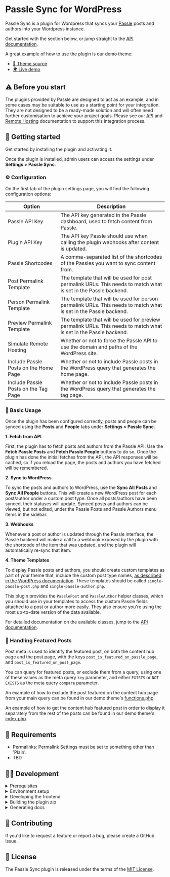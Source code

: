 # Passle Sync for WordPress

Passle Sync is a plugin for Wordpress that syncs your [Passle](https://home.passle.net/) posts and authors into your Wordpress instance.

Get started with the section below, or jump straight to the [API documentation](https://api-docs.passle.net/).

A great example of how to use the plugin is our demo theme:

- [📂 Theme source](https://github.com/passle/passle-sync-wordpress-demo-theme)
- [🌍 Live demo](http://mercierandvelezviewpoints.com/)

## ⚠️ Before you start

The plugins provided by Passle are designed to act as an example, and in some cases may be suitable to use as a starting point for your integration. They are not designed to be a ready-made solution and will often need further customisation to achieve your project goals. Please see our [API](https://api-docs.passle.net/) and [Remote Hosting](https://remote-hosting-documentation.passle.net) documentation to support this integration process.

## 🚀 Getting started

Get started by installing the plugin and activating it.

Once the plugin is installed, admin users can access the settings under **Settings > Passle Sync**.

### ⚙️ Configuration

On the first tab of the plugin settings page, you will find the following configuration options:

| Option                                | Description                                                                                                       |
| ------------------------------------- | ----------------------------------------------------------------------------------------------------------------- |
| Passle API Key                        | The API key generated in the Passle dashboard, used to fetch content from Passle.                                 |
| Plugin API Key                        | The API key Passle should use when calling the plugin webhooks after content is updated.                          |
| Passle Shortcodes                     | A comma-separated list of the shortcodes of the Passles you want to sync content from.                            |
| Post Permalink Template               | The template that will be used for post permalink URLs. This needs to match what is set in the Passle backend.    |
| Person Permalink Template             | The template that will be used for person permalink URLs. This needs to match what is set in the Passle backend.  |
| Preview Permalink Template            | The template that will be used for preview permalink URLs. This needs to match what is set in the Passle backend. |
| Simulate Remote Hosting               | Whether or not to force the Passle API to use the domain and paths of the WordPress site.                         |
| Include Passle Posts on the Home Page | Whether or not to include Passle posts in the WordPress query that generates the home page.                       |
| Include Passle Posts on the Tag Page  | Whether or not to include Passle posts in the WordPress query that generates the tag page.                        |

### 📙 Basic Usage

Once the plugin has been configured correctly, posts and people can be synced using the **Posts** and **People** tabs under **Settings > Passle Sync**.

**1. Fetch from API**

First, the plugin has to fetch posts and authors from the Passle API. Use the **Fetch Passle Posts** and **Fetch Passle People** buttons to do so. Once the plugin has done the initial fetches from the API, the API responses will be cached, so if you reload the page, the posts and authors you have fetched will be remembered.

**2. Sync to WordPress**

To sync the posts and authors to WordPress, use the **Sync All Posts** and **Sync All People** buttons. This will create a new WordPress post for each post/author under a custom post type. Once all posts/authors have been synced, their statuses will update. Synced posts and authors can be viewed, but not edited, under the Passle Posts and Passle Authors menu items in the sidebar.

**3. Webhooks**

Whenever a post or author is updated through the Passle interface, the Passle backend will make a call to a webhook exposed by the plugin with the shortcode of the item that was updated, and the plugin will automatically re-sync that item.

**4. Theme Templates**

To display Passle posts and authors, you should create custom templates as part of your theme that, include the custom post type names, [as described in the WordPress documentation](https://developer.wordpress.org/themes/template-files-section/custom-post-type-template-files/). These templates should be called `single-passle-post.php` and `single-passle-author.php`.

This plugin provides the `PasslePost` and `PassleAuthor` helper classes, which you should use in your templates to access the custom Passle fields attached to a post or author more easily. They also ensure you're using the most up-to-date version of the data available.

For detailed documentation on the available classes, jump to the [API documentation](./docs/index.md).

### 📰 Handling Featured Posts

Post meta is used to identify the featured post, on both the content hub page and the post page, with the keys `post_is_featured_on_passle_page`, and `post_is_featured_on_post_page`.

You can query for featured posts, or exclude them from a query, using one of these values as the meta query `key` parameter, and either `EXISTS` or `NOT EXISTS` as the meta query `compare` parameter.

An example of how to exclude the post featured on the content hub page from your main query can be found in our demo theme's [functions.php](https://github.com/passle/passle-sync-wordpress-demo-theme/blob/master/functions.php#L124).

An example of how to get the content hub featured post in order to display it separately from the rest of the posts can be found in our demo theme's [index.php](https://github.com/passle/passle-sync-wordpress-demo-theme/blob/master/index.php#L9).

## 🔧 Requirements

- Permalinks: Permalink Settings must be set to something other than 'Plain'.
- TBD

## 👨‍💻 Development

<details>
<summary>Prerequisites</summary>

- [NPM](https://www.npmjs.com/)
- [Composer](https://getcomposer.org/)
- Development environment running a WordPress instance
  - Including a correctly set `/etc/hosts` config.

To build documentation, you will need to ensure `extension=fileinfo` is enabled in your `php.ini`. This extension is disabled by default on Windows.

</details>

<details>
<summary>Environment setup</summary>

To develop this plugin, first clone the repository:

```
git clone https://github.com/passle/passle-sync-wordpress
```

Next, install all dependencies and build the frontend with the following commands:

```
npm install
npm run init
```

</details>

<details>
<summary>Developing the frontend</summary>

To develop the frontend, use the `watch` script available in [frontend/package.json](./frontend/package.json).

</details>

<details>
<summary>Building the plugin zip</summary>

To build the plugin zip file, use the `build:staging` and `build:production` scripts available in [package.json](./package.json). This will install all dependencies (excluding Composer dev dependencies), build the frontend, and create a zip containing all necessary output files.

</details>

<details>
<summary>Generating docs</summary>

Documentation is automatically generated with [phpDocumentor](https://github.com/phpDocumentor/phpDocumentor) and [phpDocumentor-markdown](https://github.com/Saggre/phpDocumentor-markdown). To generate documentation, run the `docs` script available in [package.json](./package.json).

</details>

## 💬 Contributing

If you'd like to request a feature or report a bug, please create a GitHub Issue.

## 📜 License

The Passle Sync plugin is released under the terms of the [MIT License](./LICENSE).
